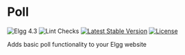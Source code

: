 Poll
====

![Elgg 4.3](https://img.shields.io/badge/Elgg-4.3-green.svg)
![Lint Checks](https://github.com/ColdTrick/poll/actions/workflows/lint.yml/badge.svg?event=push)
[![Latest Stable Version](https://poser.pugx.org/coldtrick/poll/v/stable.svg)](https://packagist.org/packages/coldtrick/poll)
[![License](https://poser.pugx.org/coldtrick/poll/license.svg)](https://packagist.org/packages/coldtrick/poll)

Adds basic poll functionality to your Elgg website
